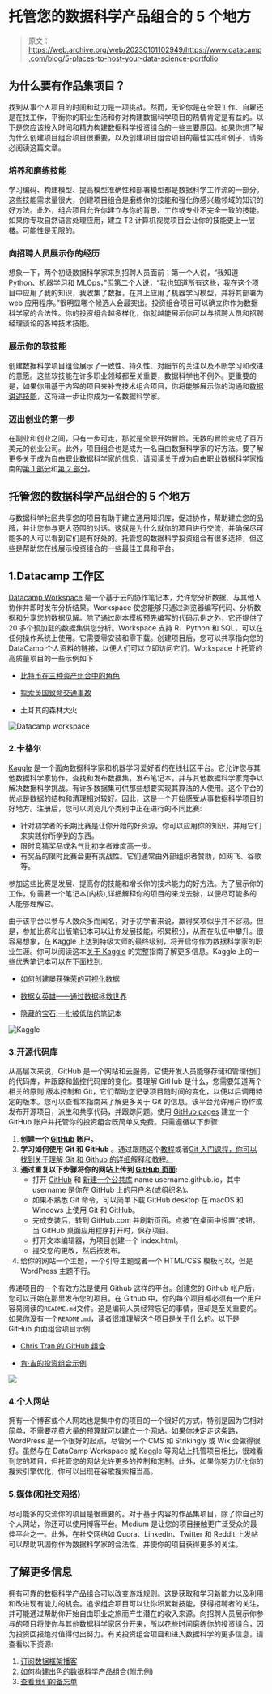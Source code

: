# 托管您的数据科学产品组合的 5 个地方

> 原文：<https://web.archive.org/web/20230101102949/https://www.datacamp.com/blog/5-places-to-host-your-data-science-portfolio>

## 为什么要有作品集项目？

找到从事个人项目的时间和动力是一项挑战。然而，无论你是在全职工作、自雇还是在找工作，平衡你的职业生活和你对构建数据科学项目的热情肯定是有益的。以下是您应该投入时间和精力构建数据科学投资组合的一些主要原因。如果你想了解为什么创建项目组合项目很重要，以及创建项目组合项目的最佳实践和例子，请务必阅读这篇文章。

### 培养和磨练技能

学习编码、构建模型、提高模型准确性和部署模型都是数据科学工作流的一部分。这些技能需求量很大，创建项目组合是磨练你的技能和强化你感兴趣领域的知识的好方法。此外，组合项目允许你建立与你的背景、工作或专业不完全一致的技能。如果你专攻自然语言处理应用，建立 T2 计算机视觉项目会让你的技能更上一层楼。可能性是无限的。

### 向招聘人员展示你的经历

想象一下，两个初级数据科学家来到招聘人员面前；第一个人说，“我知道 Python、机器学习和 MLOps，”但第二个人说，“我也知道所有这些，我在这个项目中应用了我的知识，我收集了数据，在其上应用了机器学习模型，并将其部署为 web 应用程序。”很明显哪个候选人会最突出。投资组合项目可以确立你作为数据科学家的合法性。你的投资组合越多样化，你就越能展示你可以与招聘人员和招聘经理谈论的各种技术技能。

### 展示你的软技能

创建数据科学项目组合展示了一致性、持久性、对细节的关注以及不断学习和改进的意愿。这些软技能在许多职业领域都至关重要，数据科学也不例外。更重要的是，如果你用基于内容的项目来补充技术组合项目，你将能够展示你的沟通和[数据讲述技能](https://web.archive.org/web/20221103183746/https://www.datacamp.com/podcast/effective-data-storytelling-how-to-turn-insights-into-actions)，这将进一步让你成为一名数据科学家。

### 迈出创业的第一步

在副业和创业之间，只有一步可走，那就是全职开始冒险。无数的冒险变成了百万美元的创业公司。此外，项目组合也是成为一名自由数据科学家的好方法。要了解更多关于成为自由职业数据科学家的信息，请阅读关于成为自由职业数据科学家指南的[第 1 部分](https://web.archive.org/web/20221103183746/https://www.datacamp.com/blog/how-to-become-a-freelance-data-scientist-pt1)和[第 2 部分](https://web.archive.org/web/20221103183746/https://www.datacamp.com/blog/how-to-become-a-freelance-data-scientist-pt-2)。

## 托管您的数据科学产品组合的 5 个地方

与数据科学社区共享您的项目有助于建立通用知识库，促进协作，帮助建立您的品牌，并让您参与更大范围的对话。这就是为什么就你的项目进行交流，并确保尽可能多的人可以看到它们是有好处的。托管您的数据科学投资组合有很多选择，但这些是帮助您在线展示投资组合的一些最佳工具和平台。

## 1.Datacamp 工作区

[Datacamp Workspace](https://web.archive.org/web/20221103183746/https://www.datacamp.com/workspace) 是一个基于云的协作笔记本，允许您分析数据、与其他人协作并即时发布分析结果。Workspace 使您能够只通过浏览器编写代码、分析数据和分享您的数据见解。除了通过剧本模板预先编写的代码示例之外，它还提供了 20 多个预加载的数据集供您分析。Workspace 支持 R、Python 和 SQL，可以在任何操作系统上使用。它需要零安装和零下载。创建项目后，您可以共享指向您的 DataCamp 个人资料的链接，以便人们可以立即访问它们。Workspace 上托管的高质量项目的一些示例如下

*   [比特币在三种资产组合中的角色](https://web.archive.org/web/20221103183746/https://app.datacamp.com/workspace/w/21cc7714-89b7-48e4-b1b3-7733e95e536a#the-role-of-bitcoin-in-a-3-asset-portfolio)

*   [探索英国致命交通事故](https://web.archive.org/web/20221103183746/https://app.datacamp.com/workspace/w/39b1c5ff-f516-4e84-af83-04d8ea361642)

*   土耳其的森林大火

![Datacamp workspace](img/a4a4435fb7d4133a6647162ad6384a9b.png)

### 2.卡格尔

[Kaggle](https://web.archive.org/web/20221103183746/https://www.datacamp.com/blog/what-is-kaggle) 是一个面向数据科学家和机器学习爱好者的在线社区平台。它允许您与其他数据科学家协作，查找和发布数据集，发布笔记本，并与其他数据科学家竞争以解决数据科学挑战。有许多数据集可供那些想要实现其算法的人使用。这个平台的优点是数据的结构和清理相对较好。因此，这是一个开始感受从事数据科学项目的好地方。注册后，您可以浏览几个类别中正在进行的不同比赛:

*   针对初学者的长期比赛是让你开始的好资源。你可以应用你的知识，并用它们来实践你所学到的东西。
*   限时竞猜奖品或名气比初学者难度高一步。
*   有奖品的限时比赛会更有挑战性。它们通常由外部组织者赞助，如网飞、谷歌等。

参加这些比赛是发展、提高你的技能和增长你的技术能力的好方法。为了展示你的工作，你需要一个笔记本(内核),详细解释你的项目的来龙去脉，以便尽可能多的人能够理解它。

由于该平台以参与人数众多而闻名，对于初学者来说，赢得奖项似乎并不容易。但是，参加比赛和出版笔记本可以让你发展技能，积累积分，从而在队伍中攀升。很容易想象，在 Kaggle 上达到特级大师的最终级别，将开启你作为数据科学家的职业生涯。你可以阅读这本[关于 Kaggle](https://web.archive.org/web/20221103183746/https://www.datacamp.com/blog/kaggle-competitions-the-complete-guide) 的完整指南了解更多信息。Kaggle 上的一些优秀笔记本可以在下面找到:

*   [如何创建屡获殊荣的可视化数据](https://web.archive.org/web/20221103183746/https://www.kaggle.com/code/andresionek/how-to-create-award-winning-data-visualizations/notebook)

*   [数据女英雄——通过数据拯救世界](https://web.archive.org/web/20221103183746/https://www.kaggle.com/code/carodias/data-heroines-saving-the-world-through-data/notebook)

*   [隐藏的宝石:一批被低估的笔记本](https://web.archive.org/web/20221103183746/https://www.kaggle.com/code/headsortails/hidden-gems-a-collection-of-underrated-notebooks)

![Kaggle](img/fceb56356c4f5f35ea84d69a820acbbc.png)

### 3.开源代码库

从高层次来说，GitHub 是一个网站和云服务，它使开发人员能够存储和管理他们的代码库，并跟踪和监控代码库的变化。要理解 GitHub 是什么，您需要知道两个相关的原则:版本控制和 Git，它们帮助您记录项目随时间的变化，以便以后调用特定的版本。您可以查看本指南来了解更多关于 Git 的信息。该平台允许用户协作或发布开源项目，派生和共享代码，并跟踪问题。使用 [GitHub pages](https://web.archive.org/web/20221103183746/https://pages.github.com/) 建立一个 GitHub 账户并托管你的投资组合既简单又免费。只需遵循以下步骤:

1.  **创建一个 [GitHub](https://web.archive.org/web/20221103183746/https://github.com/) 账户。**
2.  **学习如何使用 Git 和 GitHub** 。通过跟随这个[教程](https://web.archive.org/web/20221103183746/https://www.datacamp.com/tutorial/github-and-git-tutorial-for-beginners)或者[Git 入门课程，你可以找到关于理解 Git 和 Github 的详细解释和教程。](https://web.archive.org/web/20221103183746/https://www.datacamp.com/courses/introduction-to-git)
3.  **通过重复以下步骤将你的网站上传到 [GitHub 页面](https://web.archive.org/web/20221103183746/https://pages.github.com/):**
    *   打开 [GitHub](https://web.archive.org/web/20221103183746/https://github.com/) 和 [新建一个公共库](https://web.archive.org/web/20221103183746/https://github.com/new) name username.github.io，其中 username 是你在 GitHub 上的用户名(或组织名)。
    *   如果不熟悉 Git 命令，可以简单下载 GitHub desktop 在 macOS 和 Windows 上使用 Git 和 GitHub。
    *   完成安装后，转到 GitHub.com 并刷新页面。点按“在桌面中设置”按钮。当 GitHub 桌面应用程序打开时，保存项目。
    *   打开文本编辑器，为项目创建一个 index.html。
    *   提交您的更改，然后按发布。
4.  给你的网站一个主题，一个引导主题或者一个 HTML/CSS 模板可以，但是 WordPress 主题不行。

传递项目的一个有效方法是使用 Github 这样的平台。创建您的 Github 帐户后，您可以开始在那里发布您的项目。在 Github 中，你的每个项目都必须有一个用户容易阅读的`README.md`文件。这是编码人员经常忘记的事情，但却是至关重要的。如果你没有一个`README.md`，读者很难理解这个项目是关于什么的。以下是 GitHub 页面组合项目示例

*   [Chris Tran 的 GitHub 组合](https://web.archive.org/web/20221103183746/https://chriskhanhtran.github.io/minimal-portfolio)

*   [肯·吉的投资组合示例](https://web.archive.org/web/20221103183746/https://playingnumbers.github.io/Ken_Portfolio)

![](img/79ec975b592a7e71c7a43afe5e7ca2a7.png)

### 4.个人网站

拥有一个博客或个人网站也是集中你的项目的一个很好的方式，特别是因为它相对简单，不需要花费大量的预算就可以建立一个网站。如果你决定走这条路，WordPress 是一个很好的起点，尽管另一个 CMS 如 Strikingly 或 Wix 会做得很好。虽然与在 DataCamp Workspace 或 Kaggle 等网站上托管项目相比，很难看到您的项目，但托管您的网站允许更多的控制和定制。此外，如果你努力优化你的搜索引擎优化，你可以出现在谷歌搜索相当高。

### 5.媒体(和社交网络)

尽可能多的交流你的项目是很重要的。对于基于内容的作品集项目，除了你自己的个人网站，你还可以使用博客平台。Medium 是让您的项目接触更广泛受众的最佳平台之一。此外，在社交网络如 Quora、LinkedIn、Twitter 和 Reddit 上发帖可以帮助巩固你作为数据科学家的合法性，并使你的项目获得更多的关注。

## 了解更多信息

拥有可靠的数据科学产品组合可以改变游戏规则。这是获取和学习新能力以及利用和改进现有能力的机会。追求组合项目可以让你积累新技能，获得招聘者的关注，并可能通过帮助你开始自由职业之旅而产生潜在的收入来源。向招聘人员展示你参与的项目将使你与其他数据科学家区分开来，所以花些时间磨练你的投资组合，因为投资回报绝对值得付出努力。有关投资组合项目和进入数据科学的更多信息，请查看以下资源:

1.  [订阅数据框架播客](https://web.archive.org/web/20221103183746/https://www.datacamp.com/podcast)
2.  [如何构建出色的数据科学产品组合(附示例)](https://web.archive.org/web/20221103183746/https://www.datacamp.com/blog/how-to-build-a-great-data-science-portfolio-with-examples)
3.  [查看我们的备忘单](https://web.archive.org/web/20221103183746/https://www.datacamp.com/cheat-sheet)